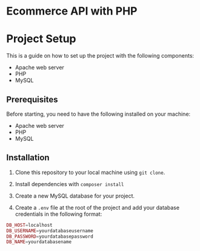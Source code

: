 # Ecommerce API with PHP

# Project Setup

This is a guide on how to set up the project with the following components:

- Apache web server
- PHP
- MySQL

## Prerequisites

Before starting, you need to have the following installed on your machine:

- Apache web server
- PHP
- MySQL

## Installation

1. Clone this repository to your local machine using `git clone`.

3. Install dependencies with `composer install`

4. Create a new MySQL database for your project.

5. Create a `.env` file at the root of the project and add your database credentials in the following format:

```php
DB_HOST=localhost
DB_USERNAME=yourdatabaseusername
DB_PASSWORD=yourdatabasepassword
DB_NAME=yourdatabasename



